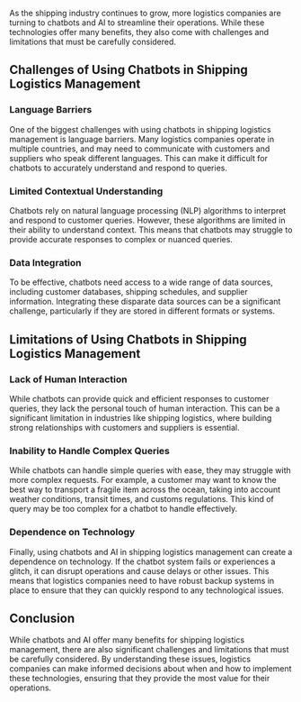 
As the shipping industry continues to grow, more logistics companies are turning to chatbots and AI to streamline their operations. While these technologies offer many benefits, they also come with challenges and limitations that must be carefully considered.

Challenges of Using Chatbots in Shipping Logistics Management
-------------------------------------------------------------

### Language Barriers

One of the biggest challenges with using chatbots in shipping logistics management is language barriers. Many logistics companies operate in multiple countries, and may need to communicate with customers and suppliers who speak different languages. This can make it difficult for chatbots to accurately understand and respond to queries.

### Limited Contextual Understanding

Chatbots rely on natural language processing (NLP) algorithms to interpret and respond to customer queries. However, these algorithms are limited in their ability to understand context. This means that chatbots may struggle to provide accurate responses to complex or nuanced queries.

### Data Integration

To be effective, chatbots need access to a wide range of data sources, including customer databases, shipping schedules, and supplier information. Integrating these disparate data sources can be a significant challenge, particularly if they are stored in different formats or systems.

Limitations of Using Chatbots in Shipping Logistics Management
--------------------------------------------------------------

### Lack of Human Interaction

While chatbots can provide quick and efficient responses to customer queries, they lack the personal touch of human interaction. This can be a significant limitation in industries like shipping logistics, where building strong relationships with customers and suppliers is essential.

### Inability to Handle Complex Queries

While chatbots can handle simple queries with ease, they may struggle with more complex requests. For example, a customer may want to know the best way to transport a fragile item across the ocean, taking into account weather conditions, transit times, and customs regulations. This kind of query may be too complex for a chatbot to handle effectively.

### Dependence on Technology

Finally, using chatbots and AI in shipping logistics management can create a dependence on technology. If the chatbot system fails or experiences a glitch, it can disrupt operations and cause delays or other issues. This means that logistics companies need to have robust backup systems in place to ensure that they can quickly respond to any technological issues.

Conclusion
----------

While chatbots and AI offer many benefits for shipping logistics management, there are also significant challenges and limitations that must be carefully considered. By understanding these issues, logistics companies can make informed decisions about when and how to implement these technologies, ensuring that they provide the most value for their operations.
